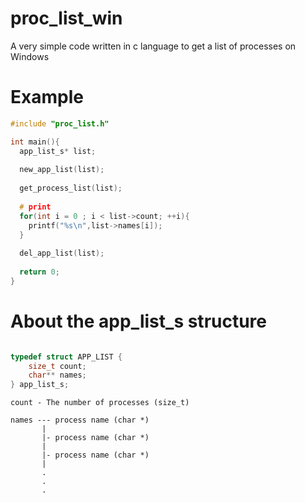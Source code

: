 # proc_list_win
A very simple code written in c language to get a list of processes on Windows

# Example

``` c
#include "proc_list.h"

int main(){
  app_list_s* list;
  
  new_app_list(list);
  
  get_process_list(list);
  
  # print
  for(int i = 0 ; i < list->count; ++i){
    printf("%s\n",list->names[i]);
  }
 
  del_app_list(list);
  
  return 0;
}
```

# About the app_list_s structure


``` c

typedef struct APP_LIST {
    size_t count;
    char** names;
} app_list_s;

```

```
count - The number of processes (size_t)

names --- process name (char *)
       |
       |- process name (char *)
       |
       |- process name (char *)
       |
       .
       .
       .
```
